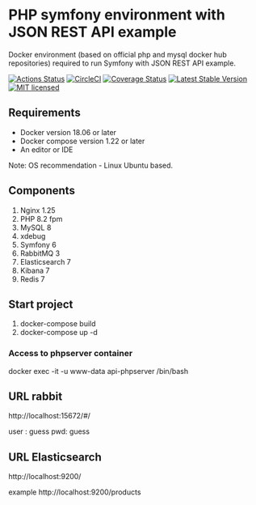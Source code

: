 # PHP symfony environment with JSON REST API example
Docker environment (based on official php and mysql docker hub repositories) required to run Symfony with JSON REST API example.

[![Actions Status](https://github.com/systemsdk/docker-symfony-api/workflows/Symfony%20Rest%20API/badge.svg)](https://github.com/systemsdk/docker-symfony-api/actions)
[![CircleCI](https://circleci.com/gh/systemsdk/docker-symfony-api.svg?style=svg)](https://circleci.com/gh/systemsdk/docker-symfony-api)
[![Coverage Status](https://coveralls.io/repos/github/systemsdk/docker-symfony-api/badge.svg)](https://coveralls.io/github/systemsdk/docker-symfony-api)
[![Latest Stable Version](https://poser.pugx.org/systemsdk/docker-symfony-api/v)](https://packagist.org/packages/systemsdk/docker-symfony-api)
[![MIT licensed](https://img.shields.io/badge/license-MIT-blue.svg)](LICENSE)


## Requirements
* Docker version 18.06 or later
* Docker compose version 1.22 or later
* An editor or IDE

Note: OS recommendation - Linux Ubuntu based.

## Components
1. Nginx 1.25
2. PHP 8.2 fpm
3. MySQL 8
4. xdebug
4. Symfony 6
5. RabbitMQ 3
6. Elasticsearch 7
7. Kibana 7
8. Redis 7

## Start project
1. docker-compose build
2. docker-compose up -d


### Access to phpserver container 
docker exec -it -u www-data api-phpserver /bin/bash

## URL rabbit 
http://localhost:15672/#/

user : guess
pwd: guess

## URL Elasticsearch 
http://localhost:9200/

example
http://localhost:9200/products

